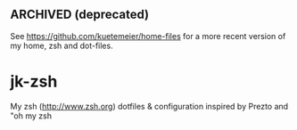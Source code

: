 ## ARCHIVED (deprecated)

See https://github.com/kuetemeier/home-files for a more recent version of my home, zsh and dot-files.

# jk-zsh

My zsh (http://www.zsh.org) dotfiles &amp; configuration inspired by Prezto and "oh my zsh
